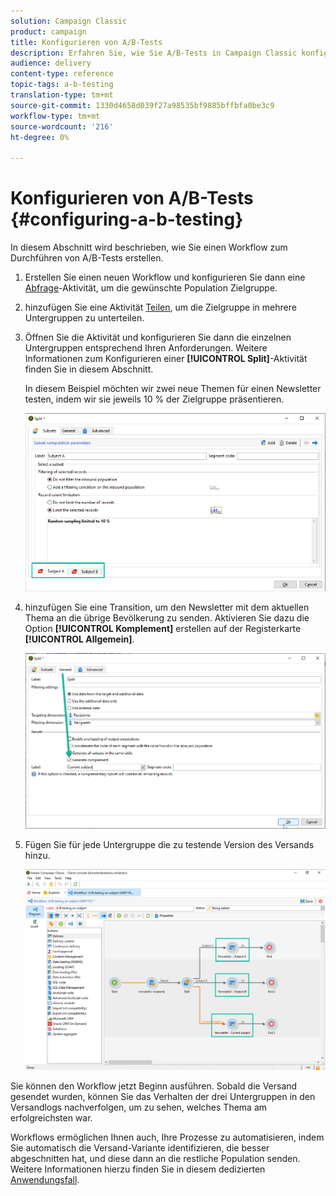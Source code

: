 ```yaml
---
solution: Campaign Classic
product: campaign
title: Konfigurieren von A/B-Tests
description: Erfahren Sie, wie Sie A/B-Tests in Campaign Classic konfigurieren.
audience: delivery
content-type: reference
topic-tags: a-b-testing
translation-type: tm+mt
source-git-commit: 1330d4658d039f27a98535bf9885bffbfa0be3c9
workflow-type: tm+mt
source-wordcount: '216'
ht-degree: 0%

---
```



# Konfigurieren von A/B-Tests {#configuring-a-b-testing}

In diesem Abschnitt wird beschrieben, wie Sie einen Workflow zum Durchführen von A/B-Tests erstellen.

1. Erstellen Sie einen neuen Workflow und konfigurieren Sie dann eine [Abfrage](../../workflow/using/query.md)-Aktivität, um die gewünschte Population Zielgruppe.

1. hinzufügen Sie eine Aktivität [Teilen](../../workflow/using/split.md), um die Zielgruppe in mehrere Untergruppen zu unterteilen.

1. Öffnen Sie die Aktivität und konfigurieren Sie dann die einzelnen Untergruppen entsprechend Ihren Anforderungen. Weitere Informationen zum Konfigurieren einer **[!UICONTROL Split]**-Aktivität finden Sie in diesem Abschnitt.

   In diesem Beispiel möchten wir zwei neue Themen für einen Newsletter testen, indem wir sie jeweils 10 % der Zielgruppe präsentieren.

   ![](assets/ab-testing-split.png)

1. hinzufügen Sie eine Transition, um den Newsletter mit dem aktuellen Thema an die übrige Bevölkerung zu senden. Aktivieren Sie dazu die Option **[!UICONTROL Komplement]** erstellen auf der Registerkarte **[!UICONTROL Allgemein]**.

   ![](assets/ab-testing-complement.png)

1. Fügen Sie für jede Untergruppe die zu testende Version des Versands hinzu.

   ![](assets/ab-testing-delivery.png)

Sie können den Workflow jetzt Beginn ausführen. Sobald die Versand gesendet wurden, können Sie das Verhalten der drei Untergruppen in den Versandlogs nachverfolgen, um zu sehen, welches Thema am erfolgreichsten war.

Workflows ermöglichen Ihnen auch, Ihre Prozesse zu automatisieren, indem Sie automatisch die Versand-Variante identifizieren, die besser abgeschnitten hat, und diese dann an die restliche Population senden. Weitere Informationen hierzu finden Sie in diesem dedizierten [Anwendungsfall](../../delivery/using/a-b-testing-use-case.md).
